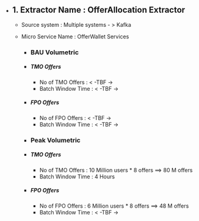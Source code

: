 - ## 1. Extractor Name : OfferAllocation Extractor
  - Source system : Multiple systems - > Kafka
  - Micro Service Name : OfferWallet Services
  
    - ### BAU Volumetric 
     - ##### TMO Offers
         - No of TMO Offers : < -TBF ->
         - Batch Window Time : < -TBF ->
         
      - ##### FPO Offers
         - No of FPO Offers : < -TBF ->
         - Batch Window Time : < -TBF ->         
                       
      - ### Peak Volumetric 
       - ##### TMO Offers
         - No of TMO Offers : 10 Million users * 8 offers ==> 80 M offers
         - Batch Window Time : 4 Hours
         
      - ##### FPO Offers
         - No of FPO Offers : 6 Million users * 8 offers ==> 48 M offers
         - Batch Window Time : < -TBF ->
